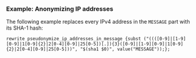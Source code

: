 ### Example: Anonymizing IP addresses

The following example replaces every IPv4 address in the `MESSAGE` part
with its SHA-1 hash:

```config
rewrite pseudonymize_ip_addresses_in_message {subst ("((([0-9]|[1-9][0-9]|1[0-9]{2}|2[0-4][0-9]|25[0-5])[.]){3}([0-9]|[1-9][0-9]|1[0-9]{2}|2[0-4][0-9]|25[0-5]))", "$(sha1 $0)", value("MESSAGE"));};
```
